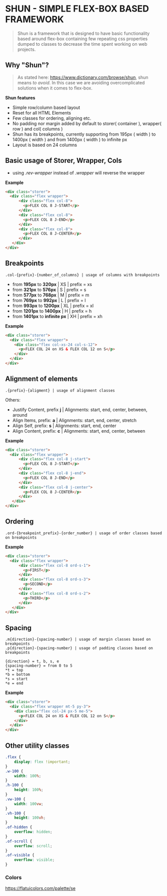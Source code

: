 # SHUN - SIMPLE FLEX-BOX BASED FRAMEWORK
> Shun is a framework that is designed to have basic functionality
> based around flex-box containing few repeating css properties dumped to classes
> to decrease the time spent working on web projects.

## Why "Shun"?
> As stated here: https://www.dictionary.com/browse/shun, shun means *to avoid*.
> In this case we are avoiding overcomplicated solutions when it comes to flex-box.

**Shun features**
- Simple row/column based layout
- Reset for all HTML Elements
- Few classes for ordering, aligning etc.
- No padding nor margin added by default to storer( container ), wrapper( row ) and col( columns )
- Shun has its breakpoints, currently supporting from 195px ( width ) to 1400px ( width ) and from 1400px ( width ) to infinite px
- Layout is based on 24 columns


## Basic usage of Storer, Wrapper, Cols
- using *.rev-wrapper* instead of *.wrapper* will reverse the wrapper

**Example**
```html
<div class="storer">
  <div class="flex wrapper">
      <div class="flex col-8">
        <p>FLEX COL 8 J-START</p>
      </div>
      <div class="flex col-8">
        <p>FLEX COL 8 J-END</p>
      </div>
      <div class="flex col-8">
        <p>FLEX COL 8 J-CENTER</p>
      </div>
   </div>
</div>
```

## Breakpoints
```
.col-{prefix}-{number_of_columns} | usage of columns with breakpoints
```
- from **195px** to **320px** | XS | prefix = xs
- from **321px** to **576px** | S | prefix = s
- from **577px** to **768px** | M | prefix = m
- from **769px** to **992px** | L | prefix = l
- from **993px** to **1200px** | XL | prefix = xl
- from **1201px** to **1400px** | H | prefix = h
- from **1401px** to **infinite px** | XH | prefix = xh

**Example**
```html
<div class="storer">
  <div class="flex wrapper">
    <div class="flex col-xs-24 col-s-12">
      <p>FLEX COL 24 on XS & FLEX COL 12 on S</p>
    </div>
  </div>
</div>
```

## Alignment of elements
```
.{prefix}-{aligment} | usage of alignment classes
```
Others:
- Justify Content, prefix **j** | Alignments: start, end, center, between, around
- Align Items, prefix: **a** | Alignments: start, end, center, stretch
- Align Self, prefix: **s** | Alignments: start, end, center
- Align Content, prefix: **c** | Alignments: start, end, center, between

**Example**
```html
<div class="storer">
  <div class="flex wrapper">
      <div class="flex col-8 j-start">
        <p>FLEX COL 8 J-START</p>
      </div>
      <div class="flex col-8 j-end">
        <p>FLEX COL 8 J-END</p>
      </div>
      <div class="flex col-8 j-center">
        <p>FLEX COL 8 J-CENTER</p>
      </div>
   </div>
</div>
```

## Ordering
```
.ord-{breakpoint_prefix}-{order_number} | usage of order classes based on breakpoints
```
**Example**
```html
<div class="storer">
  <div class="flex wrapper">
      <div class="flex col-8 ord-s-1">
        <p>FIRST</p>
      </div>
      <div class="flex col-8 ord-s-3">
        <p>SECOND</p>
      </div>
      <div class="flex col-8 ord-s-2">
        <p>THIRD</p>
      </div>
   </div>
</div>
```

## Spacing
```
.m{direction}-{spacing-number} | usage of margin classes based on breakpoints
.p{direction}-{spacing-number} | usage of padding classes based on breakpoints

{direction} = t, b, s, e
{spacing-number} = from 0 to 5
*t = top
*b = bottom
*s = start
*e = end
```
**Example**
```html
<div class="storer">
  <div class="flex wrapper mt-5 py-3">
    <div class="flex col-24 px-5 me-5">
      <p>FLEX COL 24 on XS & FLEX COL 12 on S</p>
    </div>
  </div>
</div>
```

## Other utility classes
```scss
.flex {
    display: flex !important;
}
.w-100 {
    width: 100%;
}
.h-100 {
    height: 100%;
}
.vw-100 {
    width: 100vw;
}
.vh-100 {
    height: 100vh;
}
.of-hidden {
    overflow: hidden;
}
.of-scroll {
    overflow: scroll;
}
.of-visible {
    overflow: visible;
}
```
### Colors
https://flatuicolors.com/palette/se
